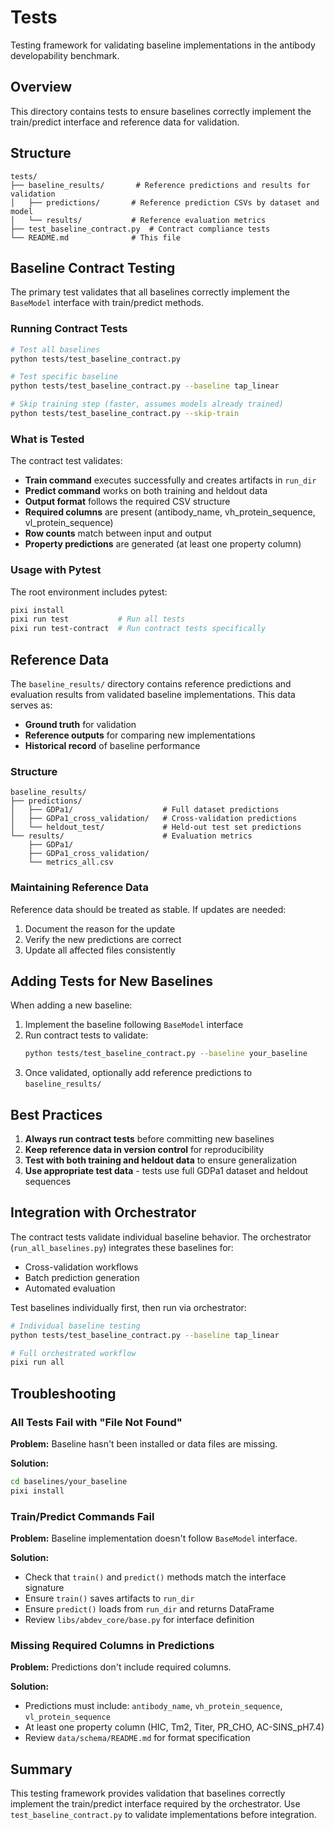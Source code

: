 # Tests

Testing framework for validating baseline implementations in the antibody developability benchmark.

## Overview

This directory contains tests to ensure baselines correctly implement the train/predict interface and reference data for validation.

## Structure

```
tests/
├── baseline_results/       # Reference predictions and results for validation
│   ├── predictions/       # Reference prediction CSVs by dataset and model
│   └── results/           # Reference evaluation metrics
├── test_baseline_contract.py  # Contract compliance tests
└── README.md              # This file
```

## Baseline Contract Testing

The primary test validates that all baselines correctly implement the `BaseModel` interface with train/predict methods.

### Running Contract Tests

```bash
# Test all baselines
python tests/test_baseline_contract.py

# Test specific baseline
python tests/test_baseline_contract.py --baseline tap_linear

# Skip training step (faster, assumes models already trained)
python tests/test_baseline_contract.py --skip-train
```

### What is Tested

The contract test validates:
- **Train command** executes successfully and creates artifacts in `run_dir`
- **Predict command** works on both training and heldout data
- **Output format** follows the required CSV structure
- **Required columns** are present (antibody_name, vh_protein_sequence, vl_protein_sequence)
- **Row counts** match between input and output
- **Property predictions** are generated (at least one property column)

### Usage with Pytest

The root environment includes pytest:

```bash
pixi install
pixi run test           # Run all tests
pixi run test-contract  # Run contract tests specifically
```

## Reference Data

The `baseline_results/` directory contains reference predictions and evaluation results from validated baseline implementations. This data serves as:

- **Ground truth** for validation
- **Reference outputs** for comparing new implementations
- **Historical record** of baseline performance

### Structure

```
baseline_results/
├── predictions/
│   ├── GDPa1/                    # Full dataset predictions
│   ├── GDPa1_cross_validation/   # Cross-validation predictions
│   └── heldout_test/             # Held-out test set predictions
└── results/                      # Evaluation metrics
    ├── GDPa1/
    ├── GDPa1_cross_validation/
    └── metrics_all.csv
```

### Maintaining Reference Data

Reference data should be treated as stable. If updates are needed:
1. Document the reason for the update
2. Verify the new predictions are correct
3. Update all affected files consistently

## Adding Tests for New Baselines

When adding a new baseline:

1. Implement the baseline following `BaseModel` interface
2. Run contract tests to validate:
   ```bash
   python tests/test_baseline_contract.py --baseline your_baseline
   ```
3. Once validated, optionally add reference predictions to `baseline_results/`

## Best Practices

1. **Always run contract tests** before committing new baselines
2. **Keep reference data in version control** for reproducibility
3. **Test with both training and heldout data** to ensure generalization
4. **Use appropriate test data** - tests use full GDPa1 dataset and heldout sequences

## Integration with Orchestrator

The contract tests validate individual baseline behavior. The orchestrator (`run_all_baselines.py`) integrates these baselines for:
- Cross-validation workflows
- Batch prediction generation
- Automated evaluation

Test baselines individually first, then run via orchestrator:
```bash
# Individual baseline testing
python tests/test_baseline_contract.py --baseline tap_linear

# Full orchestrated workflow
pixi run all
```

## Troubleshooting

### All Tests Fail with "File Not Found"

**Problem:** Baseline hasn't been installed or data files are missing.

**Solution:**
```bash
cd baselines/your_baseline
pixi install
```

### Train/Predict Commands Fail

**Problem:** Baseline implementation doesn't follow `BaseModel` interface.

**Solution:**
- Check that `train()` and `predict()` methods match the interface signature
- Ensure `train()` saves artifacts to `run_dir`
- Ensure `predict()` loads from `run_dir` and returns DataFrame
- Review `libs/abdev_core/base.py` for interface definition

### Missing Required Columns in Predictions

**Problem:** Predictions don't include required columns.

**Solution:**
- Predictions must include: `antibody_name`, `vh_protein_sequence`, `vl_protein_sequence`
- At least one property column (HIC, Tm2, Titer, PR_CHO, AC-SINS_pH7.4)
- Review `data/schema/README.md` for format specification

## Summary

This testing framework provides validation that baselines correctly implement the train/predict interface required by the orchestrator. Use `test_baseline_contract.py` to validate implementations before integration.
